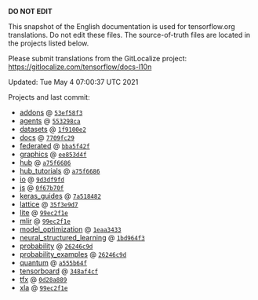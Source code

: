 __DO NOT EDIT__

This snapshot of the English documentation is used for tensorflow.org
translations. Do not edit these files. The source-of-truth files are located in
the projects listed below.

Please submit translations from the GitLocalize project: https://gitlocalize.com/tensorflow/docs-l10n

Updated: Tue May  4 07:00:37 UTC 2021

Projects and last commit:

- [addons](https://github.com/tensorflow/addons/tree/master/docs) @ <a href='https://github.com/tensorflow/addons/commit/53ef58f3aac9f3e1c36fca3bccaec73f67cd491c'><code>53ef58f3</code></a>
- [agents](https://github.com/tensorflow/agents/tree/master/docs) @ <a href='https://github.com/tensorflow/agents/commit/553298ca82a5f2fe511faebce10f72fec55cc440'><code>553298ca</code></a>
- [datasets](https://github.com/tensorflow/datasets/tree/master/docs) @ <a href='https://github.com/tensorflow/datasets/commit/1f9100e252b10d68f2fca681186d6155b717aeca'><code>1f9100e2</code></a>
- [docs](https://github.com/tensorflow/docs/tree/master/site/en) @ <a href='https://github.com/tensorflow/docs/commit/7709fc2909067eb0f213c262669e4c54299ff5d4'><code>7709fc29</code></a>
- [federated](https://github.com/tensorflow/federated/tree/master/docs) @ <a href='https://github.com/tensorflow/federated/commit/bba5f42f4de0434578d163c3b61063734ed98eac'><code>bba5f42f</code></a>
- [graphics](https://github.com/tensorflow/graphics/tree/master/tensorflow_graphics/g3doc) @ <a href='https://github.com/tensorflow/graphics/commit/ee853d4fbd63352ad091c1bb69d4702ccd71a61a'><code>ee853d4f</code></a>
- [hub](https://github.com/tensorflow/hub/tree/master/docs) @ <a href='https://github.com/tensorflow/hub/commit/a75f668675aa47915732611d7352d04a54172eae'><code>a75f6686</code></a>
- [hub_tutorials](https://github.com/tensorflow/hub/tree/master/examples/colab) @ <a href='https://github.com/tensorflow/hub/commit/a75f668675aa47915732611d7352d04a54172eae'><code>a75f6686</code></a>
- [io](https://github.com/tensorflow/io/tree/master/docs) @ <a href='https://github.com/tensorflow/io/commit/9d3df9fd8284e8f6ddafab2f2d666fa6749a1ccf'><code>9d3df9fd</code></a>
- [js](https://github.com/tensorflow/tfjs-website/tree/master/docs) @ <a href='https://github.com/tensorflow/tfjs-website/commit/0f67b70f3379f800f302a5cc6b78e48d646e325e'><code>0f67b70f</code></a>
- [keras_guides](https://github.com/tensorflow/docs/tree/snapshot-keras/site/en/guide/keras) @ <a href='https://github.com/tensorflow/docs/commit/7a518482b03a75f9bb3fb6fe08d5607c1cbfb59f'><code>7a518482</code></a>
- [lattice](https://github.com/tensorflow/lattice/tree/master/docs) @ <a href='https://github.com/tensorflow/lattice/commit/35f3e9d7da7f90a700d7a903e1818e82965f245c'><code>35f3e9d7</code></a>
- [lite](https://github.com/tensorflow/tensorflow/tree/master/tensorflow/lite/g3doc) @ <a href='https://github.com/tensorflow/tensorflow/commit/99ec2f1e6875b47a90c7fa2977b84ad59310d15c'><code>99ec2f1e</code></a>
- [mlir](https://github.com/tensorflow/tensorflow/tree/master/tensorflow/compiler/mlir/g3doc) @ <a href='https://github.com/tensorflow/tensorflow/commit/99ec2f1e6875b47a90c7fa2977b84ad59310d15c'><code>99ec2f1e</code></a>
- [model_optimization](https://github.com/tensorflow/model-optimization/tree/master/tensorflow_model_optimization/g3doc) @ <a href='https://github.com/tensorflow/model-optimization/commit/1eaa34331d152b9524d65e3d80f3377d01ba8c69'><code>1eaa3433</code></a>
- [neural_structured_learning](https://github.com/tensorflow/neural-structured-learning/tree/master/g3doc) @ <a href='https://github.com/tensorflow/neural-structured-learning/commit/1bd964f333e2a52104d065d8300f24db0e0bfab9'><code>1bd964f3</code></a>
- [probability](https://github.com/tensorflow/probability/tree/master/tensorflow_probability/g3doc) @ <a href='https://github.com/tensorflow/probability/commit/26246c9d9a154b2ef2803e9cf3d25e016184eac3'><code>26246c9d</code></a>
- [probability_examples](https://github.com/tensorflow/probability/tree/master/tensorflow_probability/examples/jupyter_notebooks) @ <a href='https://github.com/tensorflow/probability/commit/26246c9d9a154b2ef2803e9cf3d25e016184eac3'><code>26246c9d</code></a>
- [quantum](https://github.com/tensorflow/quantum/tree/master/docs) @ <a href='https://github.com/tensorflow/quantum/commit/a555b64fbfe7cb14355693d283d55414e1741ad1'><code>a555b64f</code></a>
- [tensorboard](https://github.com/tensorflow/tensorboard/tree/master/docs) @ <a href='https://github.com/tensorflow/tensorboard/commit/348af4cf9564b8217750e8d84e0b2b89555be62c'><code>348af4cf</code></a>
- [tfx](https://github.com/tensorflow/tfx/tree/master/docs) @ <a href='https://github.com/tensorflow/tfx/commit/0d28a88964ab66f9f1dd47dcca65e7d764aa2907'><code>0d28a889</code></a>
- [xla](https://github.com/tensorflow/tensorflow/tree/master/tensorflow/compiler/xla/g3doc) @ <a href='https://github.com/tensorflow/tensorflow/commit/99ec2f1e6875b47a90c7fa2977b84ad59310d15c'><code>99ec2f1e</code></a>

